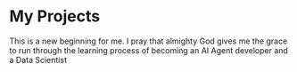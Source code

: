 # My Projects

This is a new beginning for me. I pray that almighty God gives me the grace to run through the learning process of becoming an AI Agent developer and a Data Scientist

